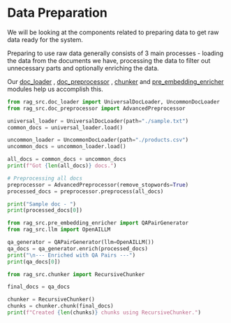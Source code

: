 # Data Preparation

We will be looking at the components related to preparing data to get raw data ready for the system.

Preparing to use raw data generally consists of 3 main processes - loading the data from the documents we have, processing the data to filter out unnecessary parts and optionally enriching the data.

Our [doc_loader](../Module-By-Module%20Deep%20Dive/doc_loader.md) , [doc_preprocessor](../Module-By-Module%20Deep%20Dive/doc_preprocessor.md) , [chunker](../Module-By-Module%20Deep%20Dive/chunker.md) and [pre_embedding_enricher](../Module-By-Module%20Deep%20Dive/pre_embedding_enricher.md) modules help us accomplish this.

```python title="Loading and Preprocessing Data" linenums="1"
from rag_src.doc_loader import UniversalDocLoader, UncommonDocLoader
from rag_src.doc_preprocessor import AdvancedPreprocessor

universal_loader = UniversalDocLoader(path="./sample.txt")
common_docs = universal_loader.load()

uncommon_loader = UncommonDocLoader(path="./products.csv")
uncommon_docs = uncommon_loader.load()

all_docs = common_docs + uncommon_docs
print(f"Got {len(all_docs)} docs.")

# Preprocessing all docs
preprocessor = AdvancedPreprocessor(remove_stopwords=True)
processed_docs = preprocessor.preprocess(all_docs)

print("Sample doc - ")
print(processed_docs[0])
```
```python title="PreEmbedding Enrichment" linenums="1"
from rag_src.pre_embedding_enricher import QAPairGenerator
from rag_src.llm import OpenAILLM

qa_generator = QAPairGenerator(llm=OpenAILLM())
qa_docs = qa_generator.enrich(processed_docs)
print("\n--- Enriched with QA Pairs ---")
print(qa_docs[0])
```
```python title="Chunking Data" linenums="1"
from rag_src.chunker import RecursiveChunker

final_docs = qa_docs

chunker = RecursiveChunker()
chunks = chunker.chunk(final_docs)
print(f"Created {len(chunks)} chunks using RecursiveChunker.")
```
